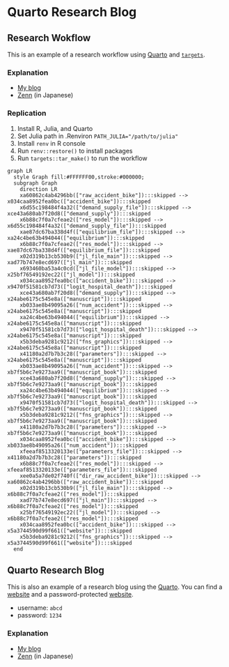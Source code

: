

<!-- README.md is generated from README.qmd. Please edit that file -->

# Quarto Research Blog

## Research Wokflow

This is an example of a research workflow using
[Quarto](https://quarto.org) and
[`targets`](https://books.ropensci.org/targets/).

### Explanation

- [My
  blog](https://kazuyanagimoto.com/blog/2025/0426_research_workflow/)
- [Zenn](https://zenn.dev/nicetak/articles/workflow-research-2025) (in
  Japanese)

### Replication

1.  Install R, Julia, and Quarto
2.  Set Julia path in .Renviron `PATH_JULIA="/path/to/julia"`
3.  Install `renv` in R console
4.  Run `renv::restore()` to install packages
5.  Run `targets::tar_make()` to run the workflow

``` mermaid
graph LR
  style Graph fill:#FFFFFF00,stroke:#000000;
  subgraph Graph
    direction LR
    xa60862c4ab4296bb(["raw_accident_bike"]):::skipped --> x034caa8952fea0bc(["accident_bike"]):::skipped
    x6d55c198484f4a32(["demand_supply_file"]):::skipped --> xce43a680ab7f20d8(["demand_supply"]):::skipped
    x6b88c7f0a7cfeae2(["res_model"]):::skipped --> x6d55c198484f4a32(["demand_supply_file"]):::skipped
    xae87dc67ba338d4f(["equilibrium_file"]):::skipped --> xa24c4be63b494044(["equilibrium"]):::skipped
    x6b88c7f0a7cfeae2(["res_model"]):::skipped --> xae87dc67ba338d4f(["equilibrium_file"]):::skipped
    x02d319b13cb530b9(["jl_file_main"]):::skipped --> xad77b747e8ecd697(["jl_main"]):::skipped
    x693460ba53a4c0cd(["jl_file_model"]):::skipped --> x25bf76549192ec22(["jl_model"]):::skipped
    x034caa8952fea0bc(["accident_bike"]):::skipped --> x9470f51581cb7d73(["logit_hospital_death"]):::skipped
    xce43a680ab7f20d8(["demand_supply"]):::skipped --> x24abe6175c545e8a(["manuscript"]):::skipped
    xb033ae8b49095a26(["num_accident"]):::skipped --> x24abe6175c545e8a(["manuscript"]):::skipped
    xa24c4be63b494044(["equilibrium"]):::skipped --> x24abe6175c545e8a(["manuscript"]):::skipped
    x9470f51581cb7d73(["logit_hospital_death"]):::skipped --> x24abe6175c545e8a(["manuscript"]):::skipped
    x5b3deba9281c9212(["fns_graphics"]):::skipped --> x24abe6175c545e8a(["manuscript"]):::skipped
    x41180a2d7b7b3c28(["parameters"]):::skipped --> x24abe6175c545e8a(["manuscript"]):::skipped
    xb033ae8b49095a26(["num_accident"]):::skipped --> xb7f5b6c7e9273aa9(["manuscript_book"]):::skipped
    xce43a680ab7f20d8(["demand_supply"]):::skipped --> xb7f5b6c7e9273aa9(["manuscript_book"]):::skipped
    xa24c4be63b494044(["equilibrium"]):::skipped --> xb7f5b6c7e9273aa9(["manuscript_book"]):::skipped
    x9470f51581cb7d73(["logit_hospital_death"]):::skipped --> xb7f5b6c7e9273aa9(["manuscript_book"]):::skipped
    x5b3deba9281c9212(["fns_graphics"]):::skipped --> xb7f5b6c7e9273aa9(["manuscript_book"]):::skipped
    x41180a2d7b7b3c28(["parameters"]):::skipped --> xb7f5b6c7e9273aa9(["manuscript_book"]):::skipped
    x034caa8952fea0bc(["accident_bike"]):::skipped --> xb033ae8b49095a26(["num_accident"]):::skipped
    xfeeaf8513320133e(["parameters_file"]):::skipped --> x41180a2d7b7b3c28(["parameters"]):::skipped
    x6b88c7f0a7cfeae2(["res_model"]):::skipped --> xfeeaf8513320133e(["parameters_file"]):::skipped
    xee0a5a7de02f740f(["dir_raw_accident_bike"]):::skipped --> xa60862c4ab4296bb(["raw_accident_bike"]):::skipped
    x02d319b13cb530b9(["jl_file_main"]):::skipped --> x6b88c7f0a7cfeae2(["res_model"]):::skipped
    xad77b747e8ecd697(["jl_main"]):::skipped --> x6b88c7f0a7cfeae2(["res_model"]):::skipped
    x25bf76549192ec22(["jl_model"]):::skipped --> x6b88c7f0a7cfeae2(["res_model"]):::skipped
    x034caa8952fea0bc(["accident_bike"]):::skipped --> x5a3744590d99f661(["website"]):::skipped
    x5b3deba9281c9212(["fns_graphics"]):::skipped --> x5a3744590d99f661(["website"]):::skipped
  end
```

## Quarto Research Blog

This is also an example of a research blog using the
[Quarto](https://quarto.org). You can find a
[website](https://kazuyanagimoto.com/quarto-research-blog/) and a
password-protected
[website](https://kazuyanagimoto.com/quarto-research-blog/).

- username: `abcd`
- password: `1234`

### Explanation

- [My blog](https://kazuyanagimoto.com/blog/2024/04/05/)
- [Zenn](https://zenn.dev/nicetak/articles/quarto-research-blog) (in
  Japanese)
